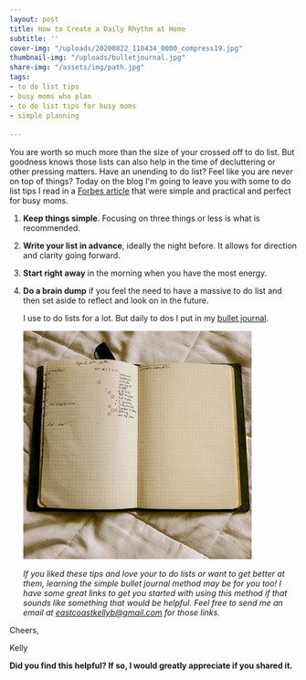 ```yaml
---
layout: post
title: How to Create a Daily Rhythm at Home
subtitle: ''
cover-img: "/uploads/20200822_110434_0000_compress19.jpg"
thumbnail-img: "/uploads/bulletjournal.jpg"
share-img: "/assets/img/path.jpg"
tags:
- to do list tips
- busy moms who plan
- to do list tips for busy moms
- simple planning

---
```

You are worth so much more than the size of your crossed off to do list. But goodness knows those lists can also help in the time of decluttering or other pressing matters. Have an unending to do list? Feel like you are never on top of things? Today on the blog I'm going to leave you with some to do list tips I read in a [Forbes article](https://www.forbes.com/sites/vanessaloder/2014/06/02/five-best-to-do-list-tips/#3e25cede651b) that were simple and practical and perfect for busy moms.

1. **Keep things simple**. Focusing on three things or less is what is recommended.
2. **Write your list in advance**, ideally the night before. It allows for direction and clarity going forward.
3. **Start right away** in the morning when you have the most energy.
4. **Do a brain dump** if you feel the need to have a massive to do list and then set aside to reflect and look on in the future.

   I use to do lists for a lot. But daily to dos I put in my [bullet journal](http://www.bulletjournal.com/).

   ![A picture of my bullet journal.](/uploads/bulletjournal.jpg "bulletjournal")

   _If you liked these tips and love your to do lists or want to get better at them, learning the simple bullet journal method may be for you too! I have some great links to get you started with using this method if that sounds like something that would be helpful. Feel free to send me an email at_ [_eastcoastkellyb@gmail.com_](mailto:eastcoastkellyb@gmail.com) _for those links._

Cheers,

Kelly

**Did you find this helpful? If so, I would greatly appreciate if you shared it.**